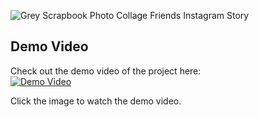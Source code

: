 ![Grey Scrapbook Photo Collage Friends Instagram Story](https://github.com/user-attachments/assets/49f0e883-16c2-4087-9614-a6edc6adf5ca)
## Demo Video

Check out the demo video of the project here:  
[![Demo Video](https://img.youtube.com/vi/jJMXsy9iiRk/0.jpg)](https://www.youtube.com/shorts/jJMXsy9iiRk)

Click the image to watch the demo video.
